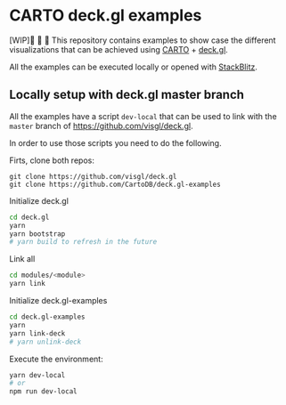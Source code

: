 # CARTO deck.gl examples

[WIP]:construction: :construction_worker: :construction:
This repository contains examples to show case the different visualizations that can be achieved using [CARTO](https://carto.com) + [deck.gl](https://deck.gl).

All the examples can be executed locally or opened with [StackBlitz](https://stackblitz.com/).


## Locally setup with deck.gl master branch

All the examples have a script `dev-local` that can be used to link with the `master` branch of https://github.com/visgl/deck.gl.

In order to use those scripts you need to do the following.

Firts, clone both repos:
```
git clone https://github.com/visgl/deck.gl
git clone https://github.com/CartoDB/deck.gl-examples
```

Initialize deck.gl 
```bash
cd deck.gl
yarn 
yarn bootstrap
# yarn build to refresh in the future
```

Link all
```bash
cd modules/<module>
yarn link
```

Initialize deck.gl-examples 
```bash
cd deck.gl-examples
yarn 
yarn link-deck
# yarn unlink-deck
```

Execute the environment:
```bash
yarn dev-local 
# or
npm run dev-local
```